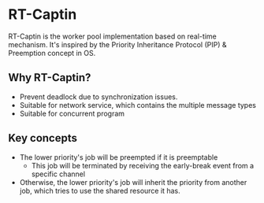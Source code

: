 # RT-Captin

RT-Captin is the worker pool implementation based on real-time mechanism.
It's inspired by the Priority Inheritance Protocol (PIP) & Preemption concept in OS.

## Why RT-Captin?
- Prevent deadlock due to synchronization issues.
- Suitable for network service, which contains the multiple message types
- Suitable for concurrent program

## Key concepts
- The lower priority's job will be preempted if it is preemptable
  - This job will be terminated by receiving the early-break event from a specific channel
- Otherwise, the lower priority's job will inherit the priority from another job, which tries to use the shared resource it has.